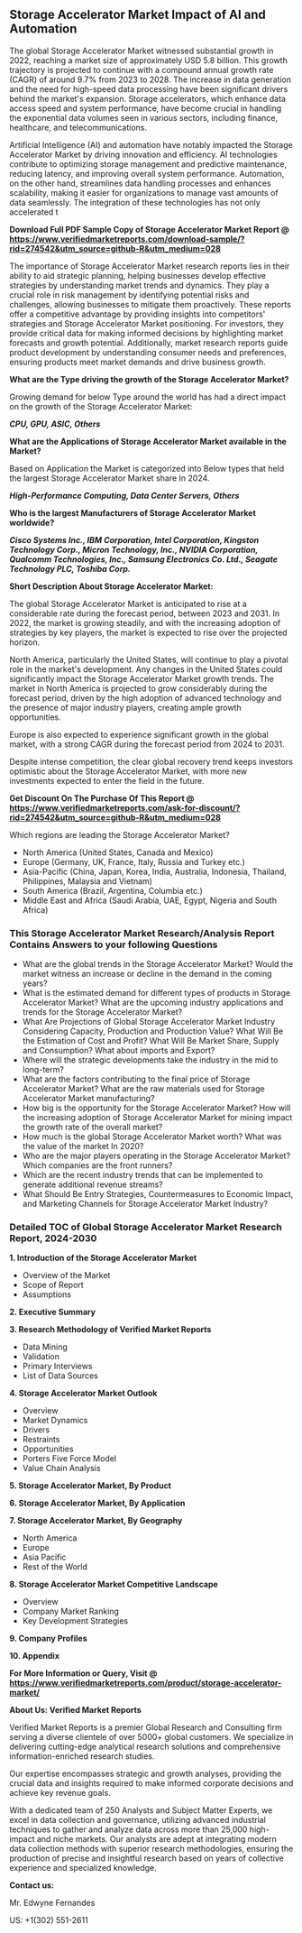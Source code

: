 <h2>Storage Accelerator Market Impact of AI and Automation</h2><p>The global Storage Accelerator Market witnessed substantial growth in 2022, reaching a market size of approximately USD 5.8 billion. This growth trajectory is projected to continue with a compound annual growth rate (CAGR) of around 9.7% from 2023 to 2028. The increase in data generation and the need for high-speed data processing have been significant drivers behind the market's expansion. Storage accelerators, which enhance data access speed and system performance, have become crucial in handling the exponential data volumes seen in various sectors, including finance, healthcare, and telecommunications.</p><p>Artificial Intelligence (AI) and automation have notably impacted the Storage Accelerator Market by driving innovation and efficiency. AI technologies contribute to optimizing storage management and predictive maintenance, reducing latency, and improving overall system performance. Automation, on the other hand, streamlines data handling processes and enhances scalability, making it easier for organizations to manage vast amounts of data seamlessly. The integration of these technologies has not only accelerated t</p><p id="" class=""><strong>Download Full PDF Sample Copy of Storage Accelerator Market Report @ <a href="https://www.verifiedmarketreports.com/download-sample/?rid=274542&utm_source=github-R&utm_medium=028" target="_blank">https://www.verifiedmarketreports.com/download-sample/?rid=274542&utm_source=github-R&utm_medium=028</a></strong></p><p>The importance of&nbsp;Storage Accelerator Market research reports lies in their ability to aid strategic planning, helping businesses develop effective strategies by understanding market trends and dynamics. They play a crucial role in risk management by identifying potential risks and challenges, allowing businesses to mitigate them proactively. These reports offer a competitive advantage by providing insights into competitors' strategies and Storage Accelerator Market positioning. For investors, they provide critical data for making informed decisions by highlighting market forecasts and growth potential. Additionally, market research reports guide product development by understanding consumer needs and preferences, ensuring products meet market demands and drive business growth.</p><p><strong>What are the&nbsp;Type driving the growth of the Storage Accelerator Market?</strong></p><p id="" class="">Growing demand for below Type around the world has had a direct impact on the growth of the Storage Accelerator Market:</p><em><strong>CPU, GPU, ASIC, Others</strong></em></p><strong>What are the&nbsp;Applications&nbsp;of Storage Accelerator Market available in the Market?</strong></p><p id="" class="">Based on Application the Market is categorized into Below types that held the largest Storage Accelerator Market share In 2024.</p><em><strong>High-Performance Computing, Data Center Servers, Others</strong></em></p><strong>Who is the largest Manufacturers of Storage Accelerator Market worldwide?</strong></p><p><em><strong>Cisco Systems Inc., IBM Corporation, Intel Corporation, Kingston Technology Corp., Micron Technology, Inc., NVIDIA Corporation, Qualcomm Technologies, Inc., Samsung Electronics Co. Ltd., Seagate Technology PLC, Toshiba Corp.</strong></em></p><p id="" class=""><strong>Short Description About Storage Accelerator Market:</strong></p><p>The global Storage Accelerator Market is anticipated to rise at a considerable rate during the forecast period, between 2023 and 2031. In 2022, the market is growing steadily, and with the increasing adoption of strategies by key players, the market is expected to rise over the projected horizon.</p><p>North America, particularly the United States, will continue to play a pivotal role in the market's development. Any changes in the United States could significantly impact the Storage Accelerator Market growth trends. The market in North America is projected to grow considerably during the forecast period, driven by the high adoption of advanced technology and the presence of major industry players, creating ample growth opportunities.</p><p>Europe is also expected to experience significant growth in the global market, with a strong CAGR during the forecast period from 2024 to 2031.</p><p>Despite intense competition, the clear global recovery trend keeps investors optimistic about the Storage Accelerator Market, with more new investments expected to enter the field in the future.</p><p id="" class=""><strong>Get Discount On The Purchase Of This Report @ <a href="https://www.verifiedmarketreports.com/ask-for-discount/?rid=274542&utm_source=github-R&utm_medium=028" target="_blank">https://www.verifiedmarketreports.com/ask-for-discount/?rid=274542&utm_source=github-R&utm_medium=028</a></strong></p>Which regions are leading the Storage Accelerator Market?</p><ul><li>North America (United States, Canada and Mexico)</li><li>Europe (Germany, UK, France, Italy, Russia and Turkey etc.)</li><li>Asia-Pacific (China, Japan, Korea, India, Australia, Indonesia, Thailand, Philippines, Malaysia and Vietnam)</li><li>South America (Brazil, Argentina, Columbia etc.)</li><li>Middle East and Africa (Saudi Arabia, UAE, Egypt, Nigeria and South Africa)</li></ul><h3 id="" class="">This Storage Accelerator Market Research/Analysis Report Contains Answers to your following Questions</h3><ul><li>What are the global trends in the Storage Accelerator Market? Would the market witness an increase or decline in the demand in the coming years?</li><li>What is the estimated demand for different types of products in Storage Accelerator Market? What are the upcoming industry applications and trends for the Storage Accelerator Market?</li><li>What Are Projections of Global Storage Accelerator Market Industry Considering Capacity, Production and Production Value? What Will Be the Estimation of Cost and Profit? What Will Be Market Share, Supply and Consumption? What about imports and Export?</li><li>Where will the strategic developments take the industry in the mid to long-term?</li><li>What are the factors contributing to the final price of Storage Accelerator Market? What are the raw materials used for Storage Accelerator Market manufacturing?</li><li>How big is the opportunity for the Storage Accelerator Market? How will the increasing adoption of Storage Accelerator Market for mining impact the growth rate of the overall market?</li><li>How much is the global Storage Accelerator Market worth? What was the value of the market In 2020?</li><li>Who are the major players operating in the Storage Accelerator Market? Which companies are the front runners?</li><li>Which are the recent industry trends that can be implemented to generate additional revenue streams?</li><li>What Should Be Entry Strategies, Countermeasures to Economic Impact, and Marketing Channels for Storage Accelerator Market Industry?</li></ul><h3 id="" class="">Detailed TOC of Global Storage Accelerator Market Research Report, 2024-2030</h3><p id="" class=""><strong>1. Introduction of the Storage Accelerator Market</strong></p><ul><li>Overview of the Market</li><li>Scope of Report</li><li>Assumptions</li></ul><p id="" class=""><strong>2. Executive Summary</strong></p><p id="" class=""><strong>3. Research Methodology of Verified Market Reports</strong></p><ul><li>Data Mining</li><li>Validation</li><li>Primary Interviews</li><li>List of Data Sources</li></ul><p id="" class=""><strong>4. Storage Accelerator Market Outlook</strong></p><ul><li>Overview</li><li>Market Dynamics</li><li>Drivers</li><li>Restraints</li><li>Opportunities</li><li>Porters Five Force Model</li><li>Value Chain Analysis</li></ul><p id="" class=""><strong>5. Storage Accelerator Market, By Product</strong></p><p id="" class=""><strong>6. Storage Accelerator Market, By Application</strong></p><p id="" class=""><strong>7. Storage Accelerator Market, By Geography</strong></p><ul><li>North America</li><li>Europe</li><li>Asia Pacific</li><li>Rest of the World</li></ul><p id="" class=""><strong>8. Storage Accelerator Market Competitive Landscape</strong></p><ul><li>Overview</li><li>Company Market Ranking</li><li>Key Development Strategies</li></ul><p id="" class=""><strong>9. Company Profiles</strong></p><p id="" class=""><strong>10. Appendix</strong></p><p id="" class=""><strong>For More Information or Query, Visit @ <a href="https://www.verifiedmarketreports.com/product/storage-accelerator-market/" target="_blank">https://www.verifiedmarketreports.com/product/storage-accelerator-market/</a></strong></p><p id="" class=""><strong>About Us: Verified Market Reports</strong></p><p id="" class="">Verified Market Reports is a premier Global Research and Consulting firm serving a diverse clientele of over 5000+ global customers. We specialize in delivering cutting-edge analytical research solutions and comprehensive information-enriched research studies.</p><p id="" class="">Our expertise encompasses strategic and growth analyses, providing the crucial data and insights required to make informed corporate decisions and achieve key revenue goals.</p><p id="" class="">With a dedicated team of 250 Analysts and Subject Matter Experts, we excel in data collection and governance, utilizing advanced industrial techniques to gather and analyze data across more than 25,000 high-impact and niche markets. Our analysts are adept at integrating modern data collection methods with superior research methodologies, ensuring the production of precise and insightful research based on years of collective experience and specialized knowledge.</p><p id="" class=""><strong>Contact us:</strong></p><p id="" class="">Mr. Edwyne Fernandes</p><p id="" class="">US: +1(302) 551-2611</p>